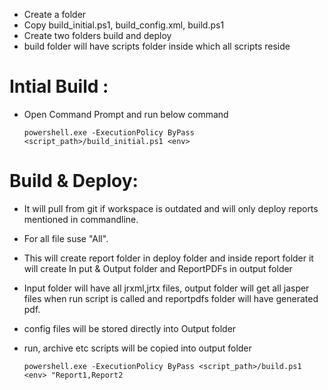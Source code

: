  * Create a folder
 * Copy build_initial.ps1, build_config.xml, build.ps1
 * Create two folders build and deploy
 * build folder will have scripts folder inside which all scripts reside
 
 
 # Intial Build : #
 * Open Command Prompt and run below command
 
    `powershell.exe -ExecutionPolicy ByPass <script_path>/build_initial.ps1 <env>`
    
 # Build & Deploy: #
 
 * It will pull from git if workspace is outdated and will only deploy reports mentioned in commandline. 
 * For all file suse "All".
 * This will create report folder in deploy folder and inside report folder it will create In put & Output folder and ReportPDFs in output folder
 * Input folder will have all jrxml,jrtx files, output folder will get all jasper files when run script is called and reportpdfs folder will have
    generated pdf.
 * config files will be stored directly into Output folder
 * run, archive etc scripts will be copied into output folder
 
     `powershell.exe -ExecutionPolicy ByPass <script_path>/build.ps1 <env> "Report1,Report2`
